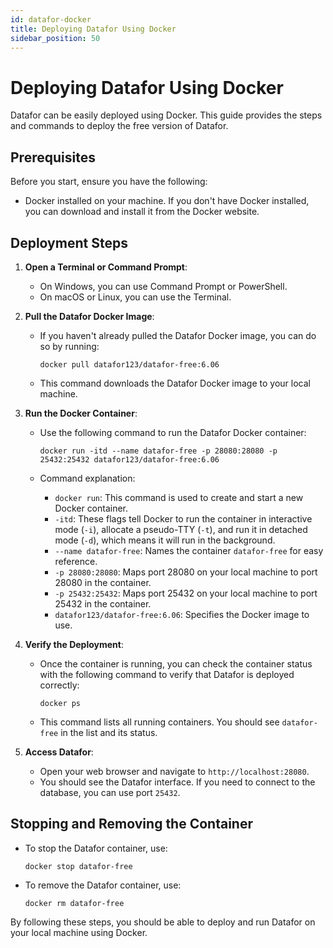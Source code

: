 ```yaml
---
id: datafor-docker
title: Deploying Datafor Using Docker
sidebar_position: 50
---
```


# Deploying Datafor Using Docker

Datafor can be easily deployed using Docker. This guide provides the steps and commands to deploy the free version of Datafor.

## Prerequisites

Before you start, ensure you have the following:

- Docker installed on your machine. If you don't have Docker installed, you can download and install it from the Docker website.

## Deployment Steps

1. **Open a Terminal or Command Prompt**:

   - On Windows, you can use Command Prompt or PowerShell.
   - On macOS or Linux, you can use the Terminal.

2. **Pull the Datafor Docker Image**:

   - If you haven't already pulled the Datafor Docker image, you can do so by running:

     ```shell
     docker pull datafor123/datafor-free:6.06
     ```

   - This command downloads the Datafor Docker image to your local machine.

3. **Run the Docker Container**:

   - Use the following command to run the Datafor Docker container:

     ```shell
     docker run -itd --name datafor-free -p 28080:28080 -p 25432:25432 datafor123/datafor-free:6.06
     ```

   - Command explanation:

     - `docker run`: This command is used to create and start a new Docker container.
     - `-itd`: These flags tell Docker to run the container in interactive mode (`-i`), allocate a pseudo-TTY (`-t`), and run it in detached mode (`-d`), which means it will run in the background.
     - `--name datafor-free`: Names the container `datafor-free` for easy reference.
     - `-p 28080:28080`: Maps port 28080 on your local machine to port 28080 in the container.
     - `-p 25432:25432`: Maps port 25432 on your local machine to port 25432 in the container.
     - `datafor123/datafor-free:6.06`: Specifies the Docker image to use.

4. **Verify the Deployment**:

   - Once the container is running, you can check the container status with the following command to verify that Datafor is deployed correctly:

     ```shell
     docker ps
     ```

   - This command lists all running containers. You should see `datafor-free` in the list and its status.

5. **Access Datafor**:

   - Open your web browser and navigate to `http://localhost:28080`.
   - You should see the Datafor interface. If you need to connect to the database, you can use port `25432`.

## Stopping and Removing the Container

- To stop the Datafor container, use:

  ```shell
  docker stop datafor-free
  ```

- To remove the Datafor container, use:

  ```shell
  docker rm datafor-free
  ```

By following these steps, you should be able to deploy and run Datafor on your local machine using Docker.